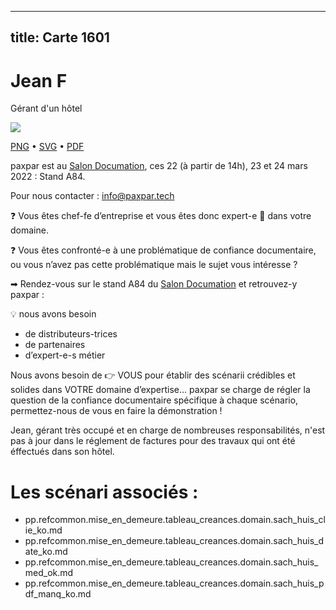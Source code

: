 
---
title: Carte 1601
---

# Jean F


Gérant d'un hôtel


![](https://media.paxpar.tech/ludi/card_1601_recto.png)

[PNG](https://media.paxpar.tech/ludi/card_1601_recto.png) • [SVG](https://media.paxpar.tech/ludi/card_1601_recto.svg) • [PDF](https://media.paxpar.tech/ludi/card_1601_recto.pdf)

paxpar est au [Salon Documation](https://www.documation.fr/info_societe/527/paxpartech.html), ces 22 (à partir de 14h), 23 et 24 mars 2022 : Stand A84.

Pour nous contacter : info@paxpar.tech

❓ Vous êtes chef-fe d’entreprise et vous êtes donc expert-e 👏 dans votre domaine. 

❓ Vous êtes confronté-e à une problématique de confiance documentaire, ou vous n’avez pas cette problématique mais le sujet vous intéresse ? 

➡ Rendez-vous sur le stand A84 du [Salon Documation](https://www.documation.fr/info_societe/527/paxpartech.html) et retrouvez-y paxpar :

💡 nous avons besoin
  - de distributeurs-trices
  - de partenaires
  - d’expert-e-s métier


Nous avons besoin de 👉 VOUS pour établir des scénarii crédibles et solides dans VOTRE domaine d’expertise… paxpar se charge de régler la question de la confiance documentaire spécifique à chaque scénario, permettez-nous de vous en faire la démonstration !

Jean, gérant très occupé et en charge de nombreuses responsabilités, n'est pas à jour dans le réglement de factures pour des travaux qui ont été éffectués dans son hôtel.
# Les scénari associés :
  - pp.refcommon.mise_en_demeure.tableau_creances.domain.sach_huis_clie_ko.md
  - pp.refcommon.mise_en_demeure.tableau_creances.domain.sach_huis_date_ko.md
  - pp.refcommon.mise_en_demeure.tableau_creances.domain.sach_huis_med_ok.md
  - pp.refcommon.mise_en_demeure.tableau_creances.domain.sach_huis_pdf_manq_ko.md


